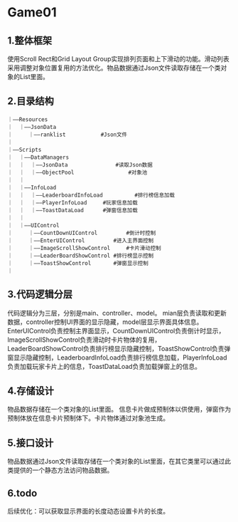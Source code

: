 # Game01

## 1.整体框架

使用Scroll Rect和Grid Layout Group实现排列页面和上下滑动的功能。滑动列表采用调整对象位置复用的方法优化。物品数据通过Json文件读取存储在一个类对象的List里面。

## 2.目录结构
```｜  
｜——Resources   
｜  ｜——JsonData  
｜     ｜——ranklist 			#Json文件  
｜
｜——Scripts   
｜  ｜——DataManagers  
｜  ｜  ｜——JsonData        		#读取Json数据    
｜  ｜  ｜——ObjectPool	    	        #对象池  
｜  ｜  
｜  ｜——InfoLoad  
｜  ｜  ｜——LeaderboardInfoLoad          #排行榜信息加载     
｜  ｜  ｜——PlayerInfoLoad		#玩家信息加载  
｜  ｜  ｜——ToastDataLoad		#弹窗信息加载  
｜  ｜   
｜  ｜——UIControl    
｜     ｜——CountDownUIControl 		#倒计时控制    
｜     ｜——EnterUIControl 		#进入主界面控制   
｜     ｜——ImageScrollShowControl 	#卡片滑动控制      
｜     ｜——LeaderBoardShowControl	#排行榜显示控制  
｜     ｜——ToastShowControl		#弹窗显示控制  
｜
```

## 3.代码逻辑分层

代码逻辑分为三层，分别是main、controller、model。 mian层负责读取和更新数据，controller控制UI界面的显示隐藏，model层显示界面具体信息。EnterUIControl负责控制主界面显示，CountDownUIControl负责倒计时显示，ImageScrollShowControl负责滑动时卡片物体的复用，LeaderBoardShowControl负责排行榜显示隐藏控制，ToastShowControl负责弹窗显示隐藏控制，LeaderboardInfoLoad负责排行榜信息加载，PlayerInfoLoad负责加载玩家卡片上的信息，ToastDataLoad负责加载弹窗上的信息。

## 4.存储设计

物品数据存储在一个类对象的List里面。 信息卡片做成预制体以供使用，弹窗作为预制体放在信息卡片预制体下。卡片物体通过对象池生成。

## 5.接口设计

物品数据通过Json文件读取存储在一个类对象的List里面，在其它类里可以通过此类提供的一个静态方法访问物品数据。

## 6.todo

后续优化：可以获取显示界面的长度动态设置卡片的长度。
